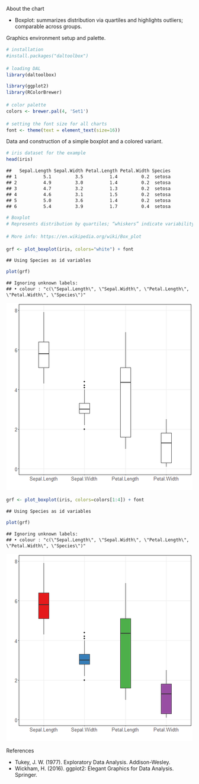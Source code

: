About the chart
- Boxplot: summarizes distribution via quartiles and highlights outliers; comparable across groups.

Graphics environment setup and palette.

``` r
# installation 
#install.packages("daltoolbox")

# loading DAL
library(daltoolbox) 
```


``` r
library(ggplot2)
library(RColorBrewer)

# color palette
colors <- brewer.pal(4, 'Set1')

# setting the font size for all charts
font <- theme(text = element_text(size=16))
```

Data and construction of a simple boxplot and a colored variant.

``` r
# iris dataset for the example
head(iris)
```

```
##   Sepal.Length Sepal.Width Petal.Length Petal.Width Species
## 1          5.1         3.5          1.4         0.2  setosa
## 2          4.9         3.0          1.4         0.2  setosa
## 3          4.7         3.2          1.3         0.2  setosa
## 4          4.6         3.1          1.5         0.2  setosa
## 5          5.0         3.6          1.4         0.2  setosa
## 6          5.4         3.9          1.7         0.4  setosa
```


``` r
# Boxplot
# Represents distribution by quartiles; “whiskers” indicate variability outside the quartiles (and help identify outliers).

# More info: https://en.wikipedia.org/wiki/Box_plot

grf <- plot_boxplot(iris, colors="white") + font
```

```
## Using Species as id variables
```

``` r
plot(grf)  
```

```
## Ignoring unknown labels:
## • colour : "c(\"Sepal.Length\", \"Sepal.Width\", \"Petal.Length\", \"Petal.Width\", \"Species\")"
```

![plot of chunk unnamed-chunk-4](fig/grf_boxplot/unnamed-chunk-4-1.png)


``` r
grf <- plot_boxplot(iris, colors=colors[1:4]) + font
```

```
## Using Species as id variables
```

``` r
plot(grf)  
```

```
## Ignoring unknown labels:
## • colour : "c(\"Sepal.Length\", \"Sepal.Width\", \"Petal.Length\", \"Petal.Width\", \"Species\")"
```

![plot of chunk unnamed-chunk-5](fig/grf_boxplot/unnamed-chunk-5-1.png)

References
- Tukey, J. W. (1977). Exploratory Data Analysis. Addison-Wesley.
- Wickham, H. (2016). ggplot2: Elegant Graphics for Data Analysis. Springer.
